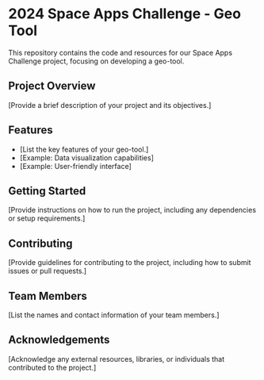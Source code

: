 # 2024 Space Apps Challenge - Geo Tool

This repository contains the code and resources for our Space Apps Challenge project, focusing on developing a geo-tool.

## Project Overview

[Provide a brief description of your project and its objectives.]

## Features

* [List the key features of your geo-tool.]
* [Example: Data visualization capabilities]
* [Example: User-friendly interface]

## Getting Started

[Provide instructions on how to run the project, including any dependencies or setup requirements.]

## Contributing

[Provide guidelines for contributing to the project, including how to submit issues or pull requests.]

## Team Members

[List the names and contact information of your team members.]

## Acknowledgements

[Acknowledge any external resources, libraries, or individuals that contributed to the project.]